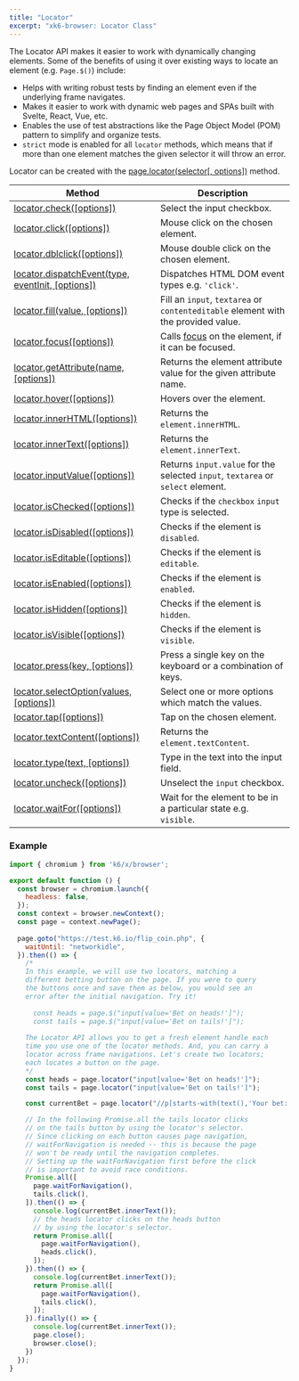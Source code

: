 ```yaml
---
title: "Locator"
excerpt: "xk6-browser: Locator Class"
---
```


The Locator API makes it easier to work with dynamically changing elements. Some of the benefits of using it over existing ways to locate an element (e.g. `Page.$()`) include:

- Helps with writing robust tests by finding an element even if the underlying frame navigates.
- Makes it easier to work with dynamic web pages and SPAs built with Svelte, React, Vue, etc.
- Enables the use of test abstractions like the Page Object Model (POM) pattern to simplify and organize tests.
- `strict` mode is enabled for all `locator` methods, which means that if more than one element matches the given selector it will throw an error.

Locator can be created with the [page.locator(selector[, options])](/javascript-api/xk6-browser/api/page/#page-locator) method.

| Method                                                                                                        | Description                                                                                                                |
|---------------------------------------------------------------------------------------------------------------|----------------------------------------------------------------------------------------------------------------------------|
| [locator.check([options])](/javascript-api/xk6-browser/api/locator/check) <BWIPT id="471"/>                       | Select the input checkbox.                                                                                                 |
| [locator.click([options])](/javascript-api/xk6-browser/api/locator/click) <BWIPT id="471"/>                       | Mouse click on the chosen element.                                                                                        |
| [locator.dblclick([options])](/javascript-api/xk6-browser/api/locator/dblclick) <BWIPT id="469"/>                 | Mouse double click on the chosen element.                                                                                 |
| [locator.dispatchEvent(type, eventInit, [options])](/javascript-api/xk6-browser/api/locator/dispatchevent)        | Dispatches HTML DOM event types e.g. `'click'`.                                                                              |
| [locator.fill(value, [options])](/javascript-api/xk6-browser/api/locator/fill)                                    | Fill an `input`, `textarea` or `contenteditable` element with the provided value.                                          |
| [locator.focus([options])](/javascript-api/xk6-browser/api/locator/focus)                                         | Calls [focus](https://developer.mozilla.org/en-US/docs/Web/API/HTMLElement/focus) on the element, if it can be focused. |
| [locator.getAttribute(name, [options])](/javascript-api/xk6-browser/api/locator/getattribute)                     | Returns the element attribute value for the given attribute name.                                                          |
| [locator.hover([options])](/javascript-api/xk6-browser/api/locator/hover) <BWIPT id="471"/>                       | Hovers over the element.                                                                                                   |
| [locator.innerHTML([options])](/javascript-api/xk6-browser/api/locator/innerhtml)                                 | Returns the `element.innerHTML`.                                                                                           |
| [locator.innerText([options])](/javascript-api/xk6-browser/api/locator/innertext)                                 | Returns the `element.innerText`.                                                                                           |
| [locator.inputValue([options])](/javascript-api/xk6-browser/api/locator/inputvalue)                               | Returns `input.value` for the selected `input`, `textarea` or `select` element.                                            |
| [locator.isChecked([options])](/javascript-api/xk6-browser/api/locator/ischecked)                                 | Checks if the `checkbox` `input` type is selected.                                                                         |
| [locator.isDisabled([options])](/javascript-api/xk6-browser/api/locator/isdisabled)                               | Checks if the element is `disabled`.                                                                                       |
| [locator.isEditable([options])](/javascript-api/xk6-browser/api/locator/iseditable)                               | Checks if the element is `editable`.                                                                                       |
| [locator.isEnabled([options])](/javascript-api/xk6-browser/api/locator/isenabled)                                 | Checks if the element is `enabled`.                                                                                        |
| [locator.isHidden([options])](/javascript-api/xk6-browser/api/locator/ishidden)                                   | Checks if the element is `hidden`.                                                                                         |
| [locator.isVisible([options])](/javascript-api/xk6-browser/api/locator/isvisible)                                 | Checks if the element is `visible`.                                                                                        |
| [locator.press(key, [options])](/javascript-api/xk6-browser/api/locator/press)                                    | Press a single key on the keyboard or a combination of keys.                                                               |
| [locator.selectOption(values, [options])](/javascript-api/xk6-browser/api/locator/selectoption) <BWIPT id="470"/> | Select one or more options which match the values.                                                                         |
| [locator.tap([options])](/javascript-api/xk6-browser/api/locator/tap) <BWIPT id="471"/>                           | Tap on the chosen element.                                                                                                |
| [locator.textContent([options])](/javascript-api/xk6-browser/api/locator/textcontent)                             | Returns the `element.textContent`.                                                                                         |
| [locator.type(text, [options])](/javascript-api/xk6-browser/api/locator/type)                                     | Type in the text into the input field.                                                                                     |
| [locator.uncheck([options])](/javascript-api/xk6-browser/api/locator/uncheck) <BWIPT id="471"/>                   | Unselect the `input` checkbox.                                                                                             |
| [locator.waitFor([options])](/javascript-api/xk6-browser/api/locator/waitfor) <BWIPT id="472"/>                   | Wait for the element to be in a particular state e.g. `visible`.                                                           |

### Example

<CodeGroup labels={[]}>

<!-- eslint-skip -->

```javascript
import { chromium } from 'k6/x/browser';

export default function () {
  const browser = chromium.launch({
    headless: false,
  });
  const context = browser.newContext();
  const page = context.newPage();
  
  page.goto("https://test.k6.io/flip_coin.php", {
    waitUntil: "networkidle",
  }).then(() => {
    /*
    In this example, we will use two locators, matching a
    different betting button on the page. If you were to query
    the buttons once and save them as below, you would see an
    error after the initial navigation. Try it!
  
      const heads = page.$("input[value='Bet on heads!']");
      const tails = page.$("input[value='Bet on tails!']");
  
    The Locator API allows you to get a fresh element handle each
    time you use one of the locator methods. And, you can carry a
    locator across frame navigations. Let's create two locators;
    each locates a button on the page.
    */
    const heads = page.locator("input[value='Bet on heads!']");
    const tails = page.locator("input[value='Bet on tails!']");

    const currentBet = page.locator("//p[starts-with(text(),'Your bet: ')]");

    // In the following Promise.all the tails locator clicks
    // on the tails button by using the locator's selector.
    // Since clicking on each button causes page navigation,
    // waitForNavigation is needed -- this is because the page
    // won't be ready until the navigation completes.
    // Setting up the waitForNavigation first before the click
    // is important to avoid race conditions.
    Promise.all([
      page.waitForNavigation(),
      tails.click(),
    ]).then(() => {
      console.log(currentBet.innerText());
      // the heads locator clicks on the heads button
      // by using the locator's selector.
      return Promise.all([
        page.waitForNavigation(),
        heads.click(),
      ]);
    }).then(() => {
      console.log(currentBet.innerText());
      return Promise.all([
        page.waitForNavigation(),
        tails.click(),
      ]);
    }).finally(() => {
      console.log(currentBet.innerText());
      page.close();
      browser.close();
    })
  });
}
```

</CodeGroup>
